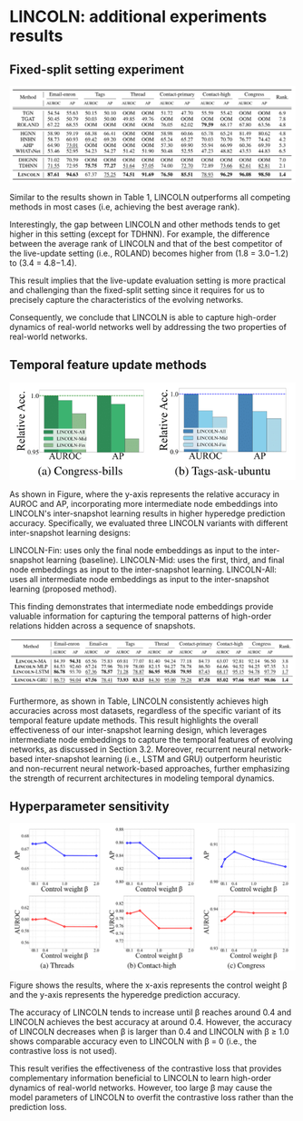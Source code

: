 # LINCOLN: additional experiments results

## Fixed-split setting experiment
![fixed_split_experiment](fixed_split_result.png)


Similar to the results shown in Table 1, LINCOLN outperforms all competing methods in most cases (i.e, achieving the best average rank). 

Interestingly, the gap between LINCOLN and other methods tends to get higher in this setting (except for TDHNN). For example, the difference between the average rank of LINCOLN and that of the
best competitor of the live-update setting (i.e., ROLAND)
becomes higher from (1.8 = 3.0−1.2) to (3.4 = 4.8−1.4).


This result implies that the live-update evaluation setting is
more practical and challenging than the fixed-split setting
since it requires for us to precisely capture the characteristics
of the evolving networks. 

Consequently, we conclude that LINCOLN is able to capture high-order dynamics of real-world networks well
by addressing the two properties of real-world networks.

## Temporal feature update methods
![intermediate node embedding result](temp_exp_data.png)

As shown in Figure, where the y-axis represents the relative accuracy in AUROC and AP, incorporating more intermediate node embeddings into LINCOLN's inter-snapshot learning results in higher hyperedge prediction accuracy. Specifically, we evaluated three LINCOLN variants with different inter-snapshot learning designs:

LINCOLN-Fin: uses only the final node embeddings as input to the inter-snapshot learning (baseline).
LINCOLN-Mid: uses the first, third, and final node embeddings as input to the inter-snapshot learning.
LINCOLN-All: uses all intermediate node embeddings as input to the inter-snapshot learning (proposed method).

This finding demonstrates that intermediate node embeddings provide valuable information for capturing the temporal patterns of high-order relations hidden across a sequence of snapshots.

![temporal feature update methods](temporal%20update.png)

Furthermore, as shown in Table, LINCOLN consistently achieves high accuracies across most datasets, regardless of the specific variant of its temporal feature update methods. 
This result highlights the overall effectiveness of our inter-snapshot learning design, which leverages intermediate node embeddings to capture the temporal features of evolving networks, as discussed in Section 3.2. Moreover, recurrent neural network-based inter-snapshot learning (i.e., LSTM and GRU) outperform heuristic and non-recurrent neural network-based approaches, further emphasizing the strength of recurrent architectures in modeling temporal dynamics.

## Hyperparameter sensitivity
![hyperparameter result](hyperparameter_exp.png)

Figure shows the results, where the x-axis represents the
control weight β and the y-axis represents the hyperedge
prediction accuracy. 

The accuracy of LINCOLN tends to increase until β reaches around 0.4 and LINCOLN achieves the best accuracy at around 0.4. However, the accuracy of LINCOLN decreases when β is larger than 0.4 and LINCOLN
with β ≥ 1.0 shows comparable accuracy even to LINCOLN
with β = 0 (i.e., the contrastive loss is not used). 

This result verifies the effectiveness of the contrastive loss that provides complementary information beneficial to LINCOLN to
learn high-order dynamics of real-world networks. However,
too large β may cause the model parameters of LINCOLN to
overfit the contrastive loss rather than the prediction loss.